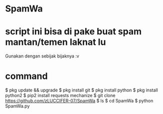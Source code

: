# SpamWa
# script ini bisa di pake buat spam mantan/temen laknat lu
Gunakan dengan sebijak bijaknya :v
# command
$ pkg update && upgrade
$ pkg install git
$ pkg install python
$ pkg install python2
$ pip2 install requests mechanize
$ git clone https://github.com/zLUCCIFER-07/SpamWa
$ ls
$ cd SpamWa
$ python SpamWa.py
